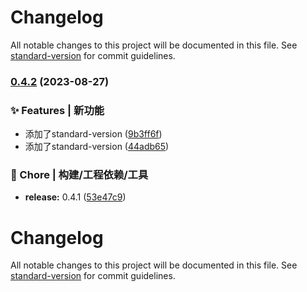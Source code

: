 # Changelog

All notable changes to this project will be documented in this file. See [standard-version](https://github.com/conventional-changelog/standard-version) for commit guidelines.

### [0.4.2](https://wemsx/wemsx/wemc/compare/v0.4.1...v0.4.2) (2023-08-27)


### ✨ Features | 新功能

* 添加了standard-version ([9b3ff6f](https://wemsx/wemsx/wemc/commit/9b3ff6f66769b4a13886626c8598ff32dea76900))
* 添加了standard-version ([44adb65](https://wemsx/wemsx/wemc/commit/44adb65c73870160d9d932f18da1093325bd69e0))


### 🚀 Chore | 构建/工程依赖/工具

* **release:** 0.4.1 ([53e47c9](https://wemsx/wemsx/wemc/commit/53e47c9bf4a97b06112c687cab7777b112a81c38))

# Changelog

All notable changes to this project will be documented in this file. See [standard-version](https://github.com/conventional-changelog/standard-version) for commit guidelines.

